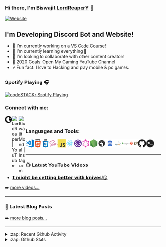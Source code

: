 ### Hi there, I'm Biswajit [LordReaperY][website] 👋

[![Website](https://img.shields.io/website?label=lordreaper.tk&style=for-the-badge&url=https%3A%2F%2Flordreaper.tk)](https://lordreaper.tk)


## I'm Developing Discord Bot and Website!

- 🔭 I’m currently working on a [VS Code Course][website]!
- 🌱 I’m currently learning everything 🤣
- 👯 I’m looking to collaborate with other content creators
- 🥅 2020 Goals: Open My Gaming YouTube Channel
- ⚡ Fun fact: I love to Hacking and play mobile & pc games.

### Spotify Playing 🎧
[<img src="https://now-playing-codestackr.vercel.app/api/spotify-playing" alt="codeSTACKr Spotify Playing" width="350" />](https://open.spotify.com/user/31ksdfelmb4rpn4t5ws44sy2c7zq)

### Connect with me:

[<img align="left" alt="lordreaper.tk" width="22px" src="https://raw.githubusercontent.com/iconic/open-iconic/master/svg/globe.svg" />][website]
[<img align="left" alt="LordReaper | YouTube" width="22px" src="https://cdn.jsdelivr.net/npm/simple-icons@v3/icons/youtube.svg" />][youtube]


[<img align="left" alt="Biswajit Mondal | Instagram" width="22px" src="https://cdn.jsdelivr.net/npm/simple-icons@v3/icons/instagram.svg" />][instagram]

<br />

### Languages and Tools:

[<img align="left" alt="Visual Studio Code" width="26px" src="https://raw.githubusercontent.com/github/explore/80688e429a7d4ef2fca1e82350fe8e3517d3494d/topics/visual-studio-code/visual-studio-code.png" />][webdevplaylist]
[<img align="left" alt="HTML5" width="26px" src="https://raw.githubusercontent.com/github/explore/80688e429a7d4ef2fca1e82350fe8e3517d3494d/topics/html/html.png" />][webdevplaylist]
[<img align="left" alt="CSS3" width="26px" src="https://raw.githubusercontent.com/github/explore/80688e429a7d4ef2fca1e82350fe8e3517d3494d/topics/css/css.png" />][cssplaylist]
[<img align="left" alt="Sass" width="26px" src="https://raw.githubusercontent.com/github/explore/80688e429a7d4ef2fca1e82350fe8e3517d3494d/topics/sass/sass.png" />][cssplaylist]
[<img align="left" alt="JavaScript" width="26px" src="https://raw.githubusercontent.com/github/explore/80688e429a7d4ef2fca1e82350fe8e3517d3494d/topics/javascript/javascript.png" />][jsplaylist]
[<img align="left" alt="React" width="26px" src="https://raw.githubusercontent.com/github/explore/80688e429a7d4ef2fca1e82350fe8e3517d3494d/topics/react/react.png" />][reactplaylist]
[<img align="left" alt="Gatsby" width="26px" src="https://raw.githubusercontent.com/github/explore/e94815998e4e0713912fed477a1f346ec04c3da2/topics/gatsby/gatsby.png" />][webdevplaylist]
[<img align="left" alt="GraphQL" width="26px" src="https://raw.githubusercontent.com/github/explore/80688e429a7d4ef2fca1e82350fe8e3517d3494d/topics/graphql/graphql.png" />][webdevplaylist]
[<img align="left" alt="Node.js" width="26px" src="https://raw.githubusercontent.com/github/explore/80688e429a7d4ef2fca1e82350fe8e3517d3494d/topics/nodejs/nodejs.png" />][webdevplaylist]
[<img align="left" alt="Deno" width="26px" src="https://raw.githubusercontent.com/github/explore/361e2821e2dea67711cde99c9c40ed357061cf27/topics/deno/deno.png" />][webdevplaylist]
[<img align="left" alt="SQL" width="26px" src="https://raw.githubusercontent.com/github/explore/80688e429a7d4ef2fca1e82350fe8e3517d3494d/topics/sql/sql.png" />][webdevplaylist]
[<img align="left" alt="MySQL" width="26px" src="https://raw.githubusercontent.com/github/explore/80688e429a7d4ef2fca1e82350fe8e3517d3494d/topics/mysql/mysql.png" />][webdevplaylist]
[<img align="left" alt="MongoDB" width="26px" src="https://raw.githubusercontent.com/github/explore/80688e429a7d4ef2fca1e82350fe8e3517d3494d/topics/mongodb/mongodb.png" />][webdevplaylist]
[<img align="left" alt="Git" width="26px" src="https://raw.githubusercontent.com/github/explore/80688e429a7d4ef2fca1e82350fe8e3517d3494d/topics/git/git.png" />][webdevplaylist]
[<img align="left" alt="GitHub" width="26px" src="https://raw.githubusercontent.com/github/explore/78df643247d429f6cc873026c0622819ad797942/topics/github/github.png" />][webdevplaylist]
[<img align="left" alt="Terminal" width="26px" src="https://raw.githubusercontent.com/github/explore/80688e429a7d4ef2fca1e82350fe8e3517d3494d/topics/terminal/terminal.png" />][webdevplaylist]

<br />
<br />

---

### 📺 Latest YouTube Videos

<!-- YOUTUBE:START -->
- [𝗜 𝗺𝗶𝗴𝗵𝘁 𝗯𝗲 𝗴𝗲𝘁𝘁𝗶𝗻𝗴 𝗯𝗲𝘁𝘁𝗲𝗿 𝘄𝗶𝘁𝗵 𝗸𝗻𝗶𝘃𝗲𝘀!😮](https://youtu.be/oa2e4nmxDQg)

<!-- YOUTUBE:END -->

➡️ [more videos...](https://youtube.com/lordreaper)

---

### 📕 Latest Blog Posts

<!-- BLOG-POST-LIST:START -->


<!-- BLOG-POST-LIST:END -->

➡️ [more blog posts...](https://lordreaper.tk)

---

<details>
  <summary>:zap: Recent Github Activity</summary>
  
<!--START_SECTION:activity-->
1. 🎵 MusicBot [#1](https://github.com//codeSTACKr/codestackr-vscode-theme/issues/1) in [LordReaperY/MusicBot](https://github.com//LordReaperY/MusicBot)

<!--END_SECTION:activity-->

</details>

<details>
  <summary>:zap: Github Stats</summary>

  <img align="left" alt="LordReaperY's Github Stats" src="https://github-readme-stats.codestackr.vercel.app/api?username=LordReaperY&show_icons=true&hide_border=true" />

</details>

[website]: https://lordreaper.tk

[youtube]: https://youtube.com/LordReaper
[instagram]: https://instagram.com/lord_biswajit

[webdevplaylist]: https://www.youtube.com/c/LordReaper
[jsplaylist]: https://www.youtube.com/c/LordReaper
[cssplaylist]: https://www.youtube.com/c/LordReaper
[reactplaylist]: https://www.youtube.com/c/LordReaper
